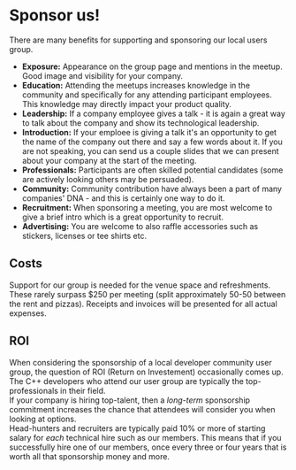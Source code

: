 # Sponsor us!

There are many benefits for supporting and sponsoring our local users group.

- **Exposure:** Appearance on the group page and mentions in the meetup. Good image and visibility for your company.
- **Education:** Attending the meetups increases knowledge in the community and specifically for any attending participant employees. This knowledge may directly impact your product quality.
- **Leadership:** If a company employee gives a talk - it is again a great way to talk about the company and show its technological leadership.
- **Introduction:** If your emploee is giving a talk it's an opportunity to get the name of the company out there and say a few words about it. If you are not speaking, you can send us a couple slides that we can present about your company at the start of the meeting.
- **Professionals:** Participants are often skilled potential candidates (some are actively looking others may be persuaded).
- **Community:** Community contribution have always been a part of many companies' DNA - and this is certainly one way to do it.
- **Recruitment:** When sponsoring a meeting, you are most welcome to give a brief intro which is a great opportunity to recruit.
- **Advertising:** You are welcome to also raffle accessories such as stickers, licenses or tee shirts etc. 

## Costs

Support for our group is needed for the venue space and refreshments.  
These rarely surpass $250 per meeting (split approximately 50-50 between the rent and pizzas). Receipts and invoices will be presented for all actual expenses.

## ROI

When considering the sponsorship of a local developer community user group, the question of ROI (Return on Investement) occasionally comes up. 
The C++ developers who attend our user group are typically the top-professionals in their field.  
If your company is hiring top-talent, then a _long-term_ sponsorship commitment increases the chance that attendees will consider you when looking at options.  
Head-hunters and recruiters are typically paid 10% or more of starting salary for *each* technical hire such as our members. 
This means that if you successfully hire one of our members, once every three or four years that is worth all that sponsorship money and more.

